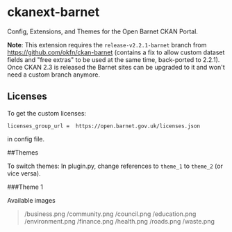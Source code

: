 ckanext-barnet
==============

Config, Extensions, and Themes for the Open Barnet CKAN Portal.

**Note**: This extension requires the `release-v2.2.1-barnet` branch from
https://github.com/okfn/ckan-barnet (contains a fix to allow custom dataset
fields and "free extras" to be used at the same time, back-ported to 2.2.1).
Once CKAN 2.3 is released the Barnet sites can be upgraded to it and won't need
a custom branch anymore.


## Licenses

To get the custom licenses:

    licenses_group_url =  https://open.barnet.gov.uk/licenses.json

in config file.


##Themes 

To switch themes: In plugin.py, change references to ```theme_1``` to ```theme_2``` (or vice versa).

###Theme 1

Available images

> /business.png
> /community.png
> /council.png
> /education.png
> /environment.png
> /finance.png
> /health.png
> /roads.png
> /waste.png

